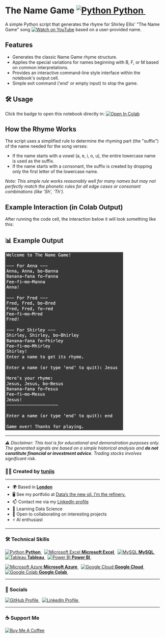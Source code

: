 # The Name Game <a href="https://www.python.org/" target="_blank" rel="noreferrer"><img src="https://cdn.jsdelivr.net/gh/devicons/devicon/icons/python/python-original.svg" width="36" height="36" alt="Python"/> **Python** </a>&nbsp;

A simple Python script that generates the rhyme for Shirley Ellis' "The Name Game" song [![Watch on YouTube](https://img.shields.io/badge/YouTube-Watch%20Video-red?logo=youtube)](https://youtu.be/k-FssT2ga54) based on a user-provided name.  

## Features

* Generates the classic Name Game rhyme structure.
* Applies the special variations for names beginning with B, F, or M based on common interpretations.
* Provides an interactive command-line style interface within the notebook's output cell.
* Simple exit command ('end' or empty input) to stop the game.

## 🛠 Usage

Click the badge to open this notebook directly in: [![Open In Colab](https://colab.research.google.com/assets/colab-badge.svg)](NameGame.ipynb)

## How the Rhyme Works

The script uses a simplified rule to determine the rhyming part (the "suffix") of the name needed for the song verses:
* If the name starts with a vowel (a, e, i, o, u), the entire lowercase name is used as the suffix.
* If the name starts with a consonant, the suffix is created by dropping only the first letter of the lowercase name.

*Note: This simple rule works reasonably well for many names but may not perfectly match the phonetic rules for all edge cases or consonant combinations (like 'Sh', 'Th').*

## Example Interaction (in Colab Output)

After running the code cell, the interaction below it will look something like this:

## 📊 Example Output
![Name for the Game](image/NameGame.png)  



-------------

*⚠️ Disclaimer: This tool is for educational and demonstration purposes only. The generated signals are based on a simple historical analysis and **do not constitute financial or investment advice**. Trading stocks involves significant risk.*  

### 🧑‍💻 Created by [tunjis](https://github.com/tunjis) 

-------------

* 🌍  Based in <a href="https://maps.app.goo.gl/hMxhRX5ptQAAkL7NA/" target="_blank">**London**</a>
* 🖥️  See my portfolio at [Data’s the new oil. I’m the refinery.](https://github.com/tunjis?tab=repositories)
* 📫  Contact me via my [LinkedIn profile](https://linkedin.com/in/justincraciun/)
* 🧠  Learning Data Science
* 🤝  Open to collaborating on interesting projects
* ⚡  AI enthusiast

-------------

### 🛠️ Technical Skills
<a href="https://www.python.org/" target="_blank" rel="noreferrer"><img src="https://cdn.jsdelivr.net/gh/devicons/devicon/icons/python/python-original.svg" width="36" height="36" alt="Python"/> **Python** </a>&nbsp;
<a href="https://www.microsoft.com/en-us/microsoft-365/excel" target="_blank" rel="noreferrer"><img src="https://img.icons8.com/color/24/000000/microsoft-excel-2019--v1.png" width="36" height="36" alt="Microsoft Excel"/> **Microsoft Excel** </a>&nbsp;
<a href="https://www.mysql.com/" target="_blank" rel="noreferrer"><img src="https://cdn.jsdelivr.net/gh/devicons/devicon/icons/mysql/mysql-original.svg" width="36" height="36" alt="MySQL"/> **MySQL** </a>&nbsp;
<a href="https://www.tableau.com/" target="_blank" rel="noreferrer"><img src="https://img.icons8.com/color/24/000000/tableau-software.png" width="36" height="36" alt="Tableau"/> **Tableau** </a>&nbsp;
<a href="https://powerbi.microsoft.com/" target="_blank" rel="noreferrer"><img src="https://img.icons8.com/color/24/000000/power-bi.png" width="36" height="36" alt="Power BI"/> **Power BI** </a>&nbsp;  

<a href="https://azure.microsoft.com/" target="_blank" rel="noreferrer"><img src="https://cdn.jsdelivr.net/gh/devicons/devicon/icons/azure/azure-original.svg" width="36" height="36" alt="Microsoft Azure"/> **Microsoft Azure** </a>&nbsp;
<a href="https://cloud.google.com/" target="_blank" rel="noreferrer"><img src="https://cdn.jsdelivr.net/gh/devicons/devicon/icons/googlecloud/googlecloud-original.svg" width="36" height="36" alt="Google Cloud"/> **Google Cloud** </a>&nbsp;
<a href="https://colab.research.google.com/" target="_blank" rel="noreferrer"><img src="https://img.icons8.com/color/48/000000/google-colab.png" width="36" height="36" alt="Google Colab"/> **Google Colab** </a>&nbsp;&nbsp;  

-------------

### 🔁 Socials

<a href="https://www.github.com/tunjis/" target="_blank" rel="noreferrer">
  <picture>
    <source media="(prefers-color-scheme: dark)" srcset="https://raw.githubusercontent.com/danielcranney/readme-generator/main/public/icons/socials/github-dark.svg" />
    <source media="(prefers-color-scheme: light)" srcset="https://raw.githubusercontent.com/danielcranney/readme-generator/main/public/icons/socials/github.svg" />
    <img alt="GitHub Profile" src="https://raw.githubusercontent.com/danielcranney/readme-generator/main/public/icons/socials/github.svg" width="32" height="32" />
  </picture>
</a>&nbsp;
<a href="https://linkedin.com/in/justincraciun/" target="_blank" rel="noreferrer">
  <picture>
    <source media="(prefers-color-scheme: dark)" srcset="https://raw.githubusercontent.com/danielcranney/readme-generator/main/public/icons/socials/linkedin-dark.svg" />
    <source media="(prefers-color-scheme: light)" srcset="https://raw.githubusercontent.com/danielcranney/readme-generator/main/public/icons/socials/linkedin.svg" />
    <img alt="LinkedIn Profile" src="https://raw.githubusercontent.com/danielcranney/readme-generator/main/public/icons/socials/linkedin.svg" width="32" height="32" />
  </picture>
</a>&nbsp;&nbsp;  

-------------

### ☕ Support Me

<a href="https://www.buymeacoffee.com/jstunjisu" target="_blank" rel="noreferrer"><img src="https://cdn.buymeacoffee.com/buttons/v2/default-yellow.png" width="150" alt="Buy Me A Coffee"/></a>&nbsp;&nbsp;
